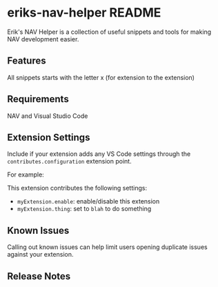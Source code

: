 # eriks-nav-helper README

Erik's NAV Helper is a collection of useful snippets and tools for making NAV development easier.

## Features

All snippets starts with the letter x (for extension to the extension)

## Requirements

NAV and Visual Studio Code

## Extension Settings

Include if your extension adds any VS Code settings through the `contributes.configuration` extension point.

For example:

This extension contributes the following settings:

* `myExtension.enable`: enable/disable this extension
* `myExtension.thing`: set to `blah` to do something

## Known Issues

Calling out known issues can help limit users opening duplicate issues against your extension.

## Release Notes

